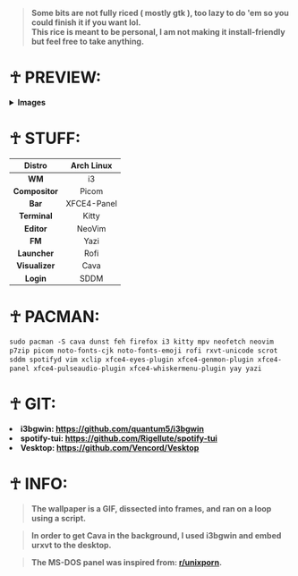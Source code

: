 > **Some bits are not fully riced ( mostly gtk ), too lazy to do 'em so you could finish it if you want lol.** <br>
> **This rice is meant to be personal, I am not making it install-friendly but feel free to take anything.**

# ☥ PREVIEW:
<details>
  <summary><strong>Images</strong></summary>
  <h3> LOGIN: </h3>
  <img src="preview/LOGIN.png">
  <h3> LAUNCHER: </h3>
  <img src="preview/LAUNCHER.png">
  <h3> WM: </h3>
  <img src="preview/WM.png">
  <h3> EDITOR: </h3>
  <img src="preview/EDITOR.png">
</details>

# ☥ STUFF:
|   **Distro**   |  Arch Linux |
|:--------------:|:-----------:|
|     **WM**     |      i3     |
| **Compositor** |    Picom    |
|     **Bar**    | XFCE4-Panel |
|  **Terminal**  |    Kitty    |
|   **Editor**   |    NeoVim   |
|     **FM**     |     Yazi    |
|  **Launcher**  |     Rofi    |
| **Visualizer** |     Cava    |
|    **Login**   |     SDDM    |

# ☥ PACMAN:
```
sudo pacman -S cava dunst feh firefox i3 kitty mpv neofetch neovim p7zip picom noto-fonts-cjk noto-fonts-emoji rofi rxvt-unicode scrot sddm spotifyd vim xclip xfce4-eyes-plugin xfce4-genmon-plugin xfce4-panel xfce4-pulseaudio-plugin xfce4-whiskermenu-plugin yay yazi 
```
# ☥ GIT:
**<li>i3bgwin: <a href="https://github.com/quantum5/i3bgwin">https://github.com/quantum5/i3bgwin</a></li>**
**<li>spotify-tui: <a href="https://github.com/Rigellute/spotify-tui">https://github.com/Rigellute/spotify-tui</a></li>**
**<li>Vesktop: <a href="https://github.com/Vencord/Vesktop">https://github.com/Vencord/Vesktop</a></li>**

# ☥ INFO:
> **The wallpaper is a GIF, dissected into frames, and ran on a loop using a script.** <br>
 
> **In order to get Cava in the background, I used i3bgwin and embed urxvt to the desktop.** <br>
 
> **The MS-DOS panel was inspired from: <a href="https://www.reddit.com/r/unixporn/comments/t0jhd1/xfce_thoughts_on_my_retro_msdos_theme/#lightbox">r/unixporn</a>.**
